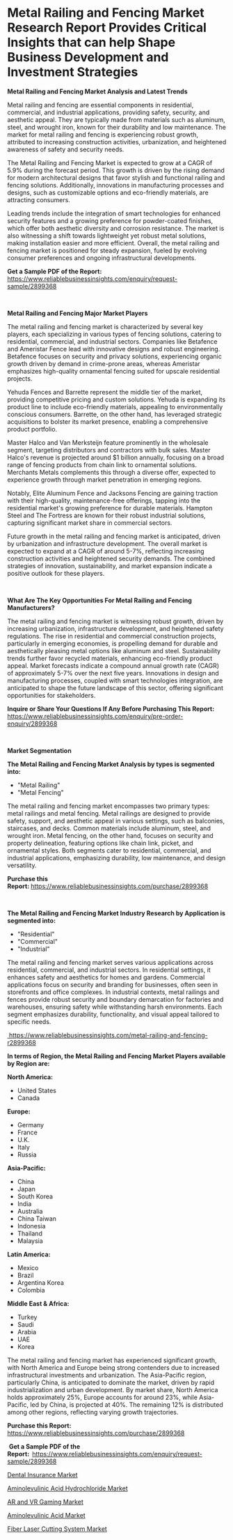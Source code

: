 <p><h1>Metal Railing and Fencing Market Research Report Provides Critical Insights that can help Shape Business Development and Investment Strategies</h1></p><p><strong>Metal Railing and Fencing Market Analysis and Latest Trends</strong></p>
<p><p>Metal railing and fencing are essential components in residential, commercial, and industrial applications, providing safety, security, and aesthetic appeal. They are typically made from materials such as aluminum, steel, and wrought iron, known for their durability and low maintenance. The market for metal railing and fencing is experiencing robust growth, attributed to increasing construction activities, urbanization, and heightened awareness of safety and security needs.</p><p>The Metal Railing and Fencing Market is expected to grow at a CAGR of 5.9% during the forecast period. This growth is driven by the rising demand for modern architectural designs that favor stylish and functional railing and fencing solutions. Additionally, innovations in manufacturing processes and designs, such as customizable options and eco-friendly materials, are attracting consumers. </p><p>Leading trends include the integration of smart technologies for enhanced security features and a growing preference for powder-coated finishes, which offer both aesthetic diversity and corrosion resistance. The market is also witnessing a shift towards lightweight yet robust metal solutions, making installation easier and more efficient. Overall, the metal railing and fencing market is positioned for steady expansion, fueled by evolving consumer preferences and ongoing infrastructural developments.</p></p>
<p><strong>Get a Sample PDF of the Report:&nbsp;</strong> <a href="https://www.reliablebusinessinsights.com/enquiry/request-sample/2899368?utm_campaign=96&utm_medium=2&utm_source=Github&utm_content=ia&utm_term=15032025&utm_id=metal-railing-and-fencing">https://www.reliablebusinessinsights.com/enquiry/request-sample/2899368</a></p>
<p>&nbsp;</p>
<p><strong>Metal Railing and Fencing Major Market Players</strong></p>
<p><p>The metal railing and fencing market is characterized by several key players, each specializing in various types of fencing solutions, catering to residential, commercial, and industrial sectors. Companies like Betafence and Ameristar Fence lead with innovative designs and robust engineering. Betafence focuses on security and privacy solutions, experiencing organic growth driven by demand in crime-prone areas, whereas Ameristar emphasizes high-quality ornamental fencing suited for upscale residential projects.</p><p>Yehuda Fences and Barrette represent the middle tier of the market, providing competitive pricing and custom solutions. Yehuda is expanding its product line to include eco-friendly materials, appealing to environmentally conscious consumers. Barrette, on the other hand, has leveraged strategic acquisitions to bolster its market presence, enabling a comprehensive product portfolio.</p><p>Master Halco and Van Merksteijn feature prominently in the wholesale segment, targeting distributors and contractors with bulk sales. Master Halco's revenue is projected around $1 billion annually, focusing on a broad range of fencing products from chain link to ornamental solutions. Merchants Metals complements this through a diverse offer, expected to experience growth through market penetration in emerging regions.</p><p>Notably, Elite Aluminum Fence and Jacksons Fencing are gaining traction with their high-quality, maintenance-free offerings, tapping into the residential market's growing preference for durable materials. Hampton Steel and The Fortress are known for their robust industrial solutions, capturing significant market share in commercial sectors.</p><p>Future growth in the metal railing and fencing market is anticipated, driven by urbanization and infrastructure development. The overall market is expected to expand at a CAGR of around 5-7%, reflecting increasing construction activities and heightened security demands. The combined strategies of innovation, sustainability, and market expansion indicate a positive outlook for these players.</p></p>
<p>&nbsp;</p>
<p><strong>What Are The Key Opportunities For Metal Railing and Fencing Manufacturers?</strong></p>
<p><p>The metal railing and fencing market is witnessing robust growth, driven by increasing urbanization, infrastructure development, and heightened safety regulations. The rise in residential and commercial construction projects, particularly in emerging economies, is propelling demand for durable and aesthetically pleasing metal options like aluminum and steel. Sustainability trends further favor recycled materials, enhancing eco-friendly product appeal. Market forecasts indicate a compound annual growth rate (CAGR) of approximately 5-7% over the next five years. Innovations in design and manufacturing processes, coupled with smart technologies integration, are anticipated to shape the future landscape of this sector, offering significant opportunities for stakeholders.</p></p>
<p><strong>Inquire or Share Your Questions If Any Before Purchasing This Report:</strong> <a href="https://www.reliablebusinessinsights.com/enquiry/pre-order-enquiry/2899368?utm_campaign=96&utm_medium=2&utm_source=Github&utm_content=ia&utm_term=15032025&utm_id=metal-railing-and-fencing">https://www.reliablebusinessinsights.com/enquiry/pre-order-enquiry/2899368</a></p>
<p>&nbsp;</p>
<p><strong>Market Segmentation</strong></p>
<p><strong>The Metal Railing and Fencing Market Analysis by types is segmented into:</strong></p>
<p><ul><li>"Metal Railing"</li><li>"Metal Fencing"</li></ul></p>
<p><p>The metal railing and fencing market encompasses two primary types: metal railings and metal fencing. Metal railings are designed to provide safety, support, and aesthetic appeal in various settings, such as balconies, staircases, and decks. Common materials include aluminum, steel, and wrought iron. Metal fencing, on the other hand, focuses on security and property delineation, featuring options like chain link, picket, and ornamental styles. Both segments cater to residential, commercial, and industrial applications, emphasizing durability, low maintenance, and design versatility.</p></p>
<p><strong>Purchase this Report:&nbsp;</strong><a href="https://www.reliablebusinessinsights.com/purchase/2899368?utm_campaign=96&utm_medium=2&utm_source=Github&utm_content=ia&utm_term=15032025&utm_id=metal-railing-and-fencing">https://www.reliablebusinessinsights.com/purchase/2899368</a></p>
<p>&nbsp;</p>
<p><strong>The Metal Railing and Fencing Market Industry Research by Application is segmented into:</strong></p>
<p><ul><li>"Residential"</li><li>"Commercial"</li><li>"Industrial"</li></ul></p>
<p><p>The metal railing and fencing market serves various applications across residential, commercial, and industrial sectors. In residential settings, it enhances safety and aesthetics for homes and gardens. Commercial applications focus on security and branding for businesses, often seen in storefronts and office complexes. In industrial contexts, metal railings and fences provide robust security and boundary demarcation for factories and warehouses, ensuring safety while withstanding harsh environments. Each segment emphasizes durability, functionality, and visual appeal tailored to specific needs.</p></p>
<p><a href="https://www.reliablebusinessinsights.com/metal-railing-and-fencing-r2899368?utm_campaign=96&utm_medium=2&utm_source=Github&utm_content=ia&utm_term=15032025&utm_id=metal-railing-and-fencing">&nbsp;https://www.reliablebusinessinsights.com/metal-railing-and-fencing-r2899368</a></p>
<p><strong>In terms of Region, the Metal Railing and Fencing Market Players available by Region are:</strong></p>
<p>
    <p> <strong> North America: </strong>
        <ul>
            <li>United States</li>
            <li>Canada</li>
        </ul>
        </p> 
    <p> <strong> Europe: </strong>
        <ul>
            <li>Germany</li>
            <li>France</li>
            <li>U.K.</li>
            <li>Italy</li>
            <li>Russia</li>
        </ul>
        </p> 
    <p> <strong> Asia-Pacific: </strong>
        <ul>
            <li>China</li>
            <li>Japan</li>
            <li>South Korea</li>
            <li>India</li>
            <li>Australia</li>
            <li>China Taiwan</li>
            <li>Indonesia</li>
            <li>Thailand</li>
            <li>Malaysia</li>
        </ul>
        </p> 
    <p> <strong> Latin America: </strong>
        <ul>
            <li>Mexico</li>
            <li>Brazil</li>
            <li>Argentina Korea</li>
            <li>Colombia</li>
        </ul>
        </p> 
    <p> <strong> Middle East & Africa: </strong>
        <ul>
            <li>Turkey</li>
            <li>Saudi</li>
            <li>Arabia</li>
            <li>UAE</li>
            <li>Korea</li>
        </ul>
    </p>
    </p>
<p><p>The metal railing and fencing market has experienced significant growth, with North America and Europe being strong contenders due to increased infrastructural investments and urbanization. The Asia-Pacific region, particularly China, is anticipated to dominate the market, driven by rapid industrialization and urban development. By market share, North America holds approximately 25%, Europe accounts for around 23%, while Asia-Pacific, led by China, is projected at 40%. The remaining 12% is distributed among other regions, reflecting varying growth trajectories.</p></p>
<p><strong>Purchase this Report: </strong><a href="https://www.reliablebusinessinsights.com/purchase/2899368?utm_campaign=96&utm_medium=2&utm_source=Github&utm_content=ia&utm_term=15032025&utm_id=metal-railing-and-fencing">https://www.reliablebusinessinsights.com/purchase/2899368</a></p>
<p>&nbsp;<strong>Get a Sample PDF of the Report:&nbsp;&nbsp;</strong><a href="https://www.reliablebusinessinsights.com/enquiry/request-sample/2899368?utm_campaign=96&utm_medium=2&utm_source=Github&utm_content=ia&utm_term=15032025&utm_id=metal-railing-and-fencing">https://www.reliablebusinessinsights.com/enquiry/request-sample/2899368</a></p>
<p><strong></strong></p>
<p><p><a href="https://github.com/sekohlorik/Market-Research-Report-List-1/blob/main/dental-insurance-market.md?utm_campaign=96&utm_medium=2&utm_source=Github&utm_content=ia&utm_term=15032025&utm_id=metal-railing-and-fencing">Dental Insurance Market</a></p><p><a href="https://github.com/brabolyrah3h/Market-Research-Report-List-1/blob/main/aminolevulinic-acid-hydrochloride-market.md?utm_campaign=96&utm_medium=2&utm_source=Github&utm_content=ia&utm_term=15032025&utm_id=metal-railing-and-fencing">Aminolevulinic Acid Hydrochloride Market</a></p><p><a href="https://github.com/rembaentin6f/Market-Research-Report-List-1/blob/main/ar-and-vr-gaming-market.md?utm_campaign=96&utm_medium=2&utm_source=Github&utm_content=ia&utm_term=15032025&utm_id=metal-railing-and-fencing">AR and VR Gaming Market</a></p><p><a href="https://github.com/avirsuckra/Market-Research-Report-List-1/blob/main/aminolevulinic-acid-market.md?utm_campaign=96&utm_medium=2&utm_source=Github&utm_content=ia&utm_term=15032025&utm_id=metal-railing-and-fencing">Aminolevulinic Acid Market</a></p><p><a href="https://github.com/timayuethem/Market-Research-Report-List-1/blob/main/fiber-laser-cutting-system-market.md?utm_campaign=96&utm_medium=2&utm_source=Github&utm_content=ia&utm_term=15032025&utm_id=metal-railing-and-fencing">Fiber Laser Cutting System Market</a></p></p>